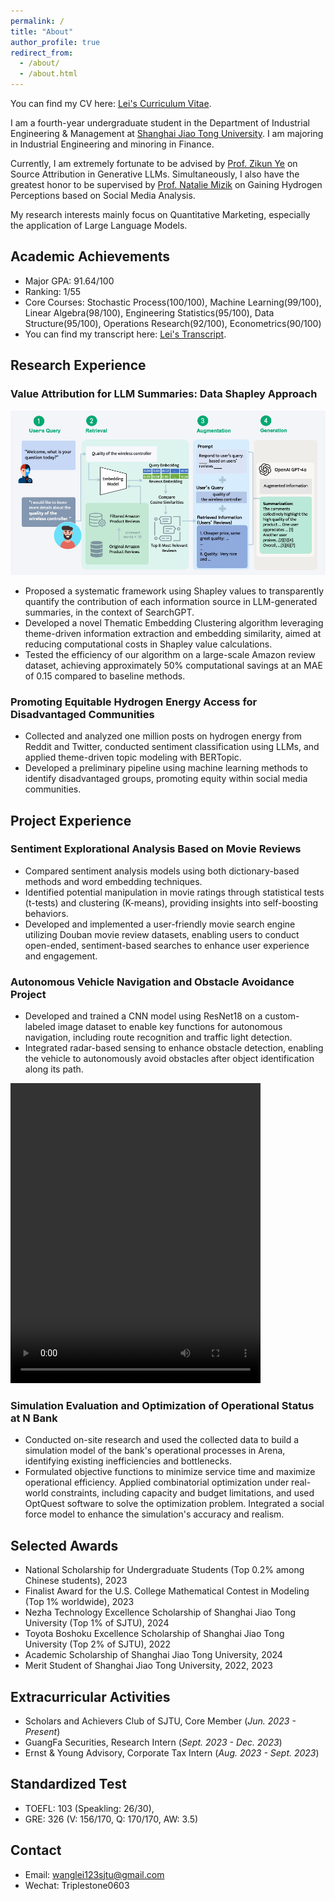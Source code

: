 ```yaml
---
permalink: /
title: "About"
author_profile: true
redirect_from: 
  - /about/
  - /about.html
---
```


<!-- -->
You can find my CV here: [Lei's Curriculum Vitae](../Lei_CV.pdf).


I am a fourth-year undergraduate student in the Department of Industrial Engineering & Management at [Shanghai Jiao Tong University](https://en.sjtu.edu.cn/). I am majoring in Industrial Engineering and minoring in Finance.

Currently, I am extremely fortunate to be advised by [Prof. Zikun Ye](https://zikunye.com/) on Source Attribution in Generative LLMs. Simultaneously, I also have the greatest honor to be supervised by [Prof. Natalie Mizik](https://foster.uw.edu/faculty-research/directory/natalie-mizik/) on Gaining Hydrogen Perceptions based on Social Media Analysis. 

My research interests mainly focus on Quantitative Marketing, especially the application of Large Language Models.

Academic Achievements
------
* Major GPA: 91.64/100
* Ranking: 1/55
* Core Courses: Stochastic Process(100/100), Machine Learning(99/100), Linear Algebra(98/100), Engineering Statistics(95/100), Data Structure(95/100), Operations Research(92/100), Econometrics(90/100)
* You can find my transcript here: [Lei's Transcript](../files/Transcript.pdf).


Research Experience
------
### Value Attribution for LLM Summaries: Data Shapley Approach                   

<img src="../framework.png" alt="Profile Picture" width="800" height="auto">


* Proposed a systematic framework using Shapley values to transparently quantify the contribution of each
information source in LLM-generated summaries, in the context of SearchGPT.
* Developed a novel Thematic Embedding Clustering algorithm leveraging theme-driven information extraction and
embedding similarity, aimed at reducing computational costs in Shapley value calculations.
* Tested the efficiency of our algorithm on a large-scale Amazon review dataset, achieving approximately 50%
computational savings at an MAE of 0.15 compared to baseline methods.

### Promoting Equitable Hydrogen Energy Access for Disadvantaged Communities             

* Collected and analyzed one million posts on hydrogen energy from Reddit and Twitter, conducted sentiment
classification using LLMs, and applied theme-driven topic modeling with BERTopic.
* Developed a preliminary pipeline using machine learning methods to identify disadvantaged groups, promoting
equity within social media communities.


Project Experience
------

### Sentiment Explorational Analysis Based on Movie Reviews            

* Compared sentiment analysis models using both dictionary-based methods and word embedding techniques.
* Identified potential manipulation in movie ratings through statistical tests (t-tests) and clustering (K-means),
providing insights into self-boosting behaviors.
* Developed and implemented a user-friendly movie search engine utilizing Douban movie review datasets, enabling users to conduct open-ended, sentiment-based searches to enhance user experience and engagement.


### Autonomous Vehicle Navigation and Obstacle Avoidance Project                   

* Developed and trained a CNN model using ResNet18 on a custom-labeled image dataset to enable key functions for autonomous navigation, including route recognition and traffic light detection.
* Integrated radar-based sensing to enhance obstacle detection, enabling the vehicle to autonomously avoid obstacles after object identification along its path.

<video width="400" height="480" controls>
  <source src="../files/self_driving_video.mp4" type="video/mp4">
  Your browser does not support the video tag.
</video>

### Simulation Evaluation and Optimization of Operational Status at N Bank

* Conducted on-site research and used the collected data to build a simulation model of the bank's operational processes in Arena, identifying existing inefficiencies and bottlenecks.
* Formulated objective functions to minimize service time and maximize operational efficiency. Applied combinatorial optimization under real-world constraints, including capacity and budget limitations, and used OptQuest software to solve the optimization problem. Integrated a social force model to enhance the simulation's accuracy and realism.


Selected Awards
------
* National Scholarship for Undergraduate Students (Top 0.2% among Chinese students), 2023
* Finalist Award for the U.S. College Mathematical Contest in Modeling (Top 1% worldwide), 2023
* Nezha Technology Excellence Scholarship of Shanghai Jiao Tong University (Top 1% of SJTU), 2024
* Toyota Boshoku Excellence Scholarship of Shanghai Jiao Tong University (Top 2% of SJTU), 2022
* Academic Scholarship of Shanghai Jiao Tong University, 2024
* Merit Student of Shanghai Jiao Tong University, 2022, 2023


Extracurricular Activities
------
* Scholars and Achievers Club of SJTU, Core Member                                                 (_Jun. 2023 - Present_)
* GuangFa Securities, Research Intern                                                  (_Sept. 2023 - Dec. 2023_)
* Ernst & Young Advisory, Corporate Tax Intern                                 (_Aug. 2023 - Sept. 2023_)

Standardized Test
------
* TOEFL: 103 (Speakling: 26/30),
* GRE: 326 (V: 156/170, Q: 170/170, AW: 3.5)

Contact
------
* Email: wanglei123sjtu@gmail.com
* Wechat: Triplestone0603
